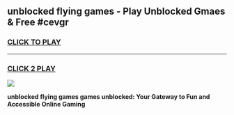
## unblocked flying games - Play Unblocked Gmaes & Free #cevgr
<h3>
<a href="https://news.freeplayer.one?title=unblocked_flying_games&ref=24F">CLICK TO PLAY</a></h3>
<hr>

<h3>
<a href="https://news.freeplayer.one?title=unblocked_flying_games&ref=24F">CLICK 2 PLAY</a>
  
</h3>

<a href="https://news.freeplayer.one?title=unblocked_flying_games&ref=24F/"><img src="https://clearcache.store/games.png"></a>


**unblocked flying games games unblocked: Your Gateway to Fun and Accessible Online Gaming**
